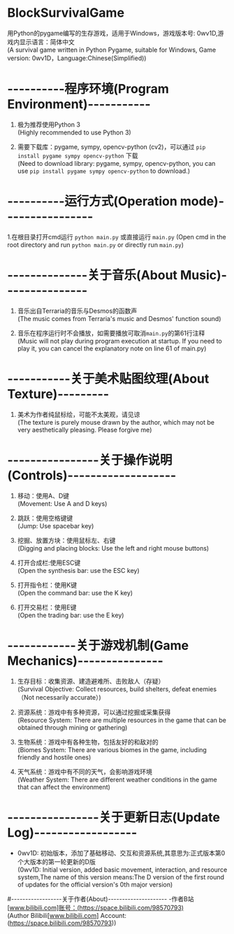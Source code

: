 # BlockSurvivalGame
   用Python的pygame编写的生存游戏，适用于Windows，游戏版本号: 0wv1D,游戏内显示语言：简体中文  
   (A survival game written in Python Pygame, suitable for Windows, Game version: 0wv1D，Language:Chinese(Simplified))

# ----------程序环境(Program Environment)-----------
   1. 极为推荐使用Python 3  
      (Highly recommended to use Python 3)
   
   2. 需要下载库：pygame, sympy, opencv-python (cv2)，可以通过 `pip install pygame sympy opencv-python` 下载  
      (Need to download library: pygame, sympy, opencv-python, you can use   `pip install pygame sympy opencv-python`    to download.)

# ----------运行方式(Operation mode)----------------
   1.在根目录打开cmd运行 `python main.py` 或直接运行 `main.py` (Open cmd in the root directory and run `python main.py` or directly run `main.py`)

# --------------关于音乐(About Music)---------------
   1. 音乐出自Terraria的音乐与Desmos的函数声  
      (The music comes from Terraria's music and Desmos' function sound)
   
   2. 音乐在程序运行时不会播放，如需要播放可取消`main.py`的第61行注释  
      (Music will not play during program execution at startup. If you need to play it, you can cancel the explanatory note on line 61 of main.py)

# -----------关于美术贴图纹理(About Texture)---------
   1. 美术为作者纯鼠标绘，可能不太美观，请见谅  
      (The texture is purely mouse drawn by the author, which may not be very aesthetically pleasing. Please forgive me)

# ----------------关于操作说明(Controls)-------------------
   1. 移动：使用A、D键  
      (Movement: Use A and D keys)
   
   2. 跳跃：使用空格键键  
      (Jump: Use spacebar key)
      
   3. 挖掘、放置方块：使用鼠标左、右键   
      (Digging and placing blocks: Use the left and right mouse buttons)

   4. 打开合成栏:使用ESC键   
      (Open the synthesis bar: use the ESC key)
   
   5. 打开指令栏：使用K键   
     (Open the command bar: use the K key)
   
   6. 打开交易栏：使用E键   
     (Open the trading bar: use the E key)

# ------------关于游戏机制(Game Mechanics)---------------
   1. 生存目标：收集资源、建造避难所、击败敌人（存疑）   
      (Survival Objective: Collect resources, build shelters, defeat enemies（Not necessarily accurate）)
   
   2. 资源系统：游戏中有多种资源，可以通过挖掘或采集获得     
      (Resource System: There are multiple resources in the game that can be obtained through mining or gathering)
   
   3. 生物系统：游戏中有各种生物，包括友好的和敌对的     
      (Biomes System: There are various biomes in the game, including friendly and hostile ones)
   
   4. 天气系统：游戏中有不同的天气，会影响游戏环境     
   (Weather System: There are different weather conditions in the game that can affect the environment)

# ----------------关于更新日志(Update Log)------------------
- 0wv1D: 初始版本，添加了基础移动、交互和资源系统,其意思为:正式版本第0个大版本的第一轮更新的D版                                                            
  (0wv1D: Initial version, added basic movement, interaction, and resource system,The name of this version means:The D version of the first round of updates for the official version's 0th major version)

#------------------关于作者(About)---------------------
-作者B站[www.bilibili.com]账号：(https://space.bilibili.com/98570793)  
(Author Bilibili[www.bilibili.com] Account:(https://space.bilibili.com/98570793))
